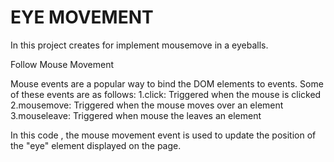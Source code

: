 # EYE MOVEMENT
  In this project creates for implement mousemove in a eyeballs.

Follow Mouse Movement

Mouse events are a popular way to bind the DOM elements to events. Some of these events are as follows:
 1.click: Triggered when the mouse is clicked
 2.mousemove: Triggered when the mouse moves over an element
 3.mouseleave: Triggered when mouse the leaves an element

In this code , the mouse movement event is used to update the position of the "eye" element displayed on the page.
